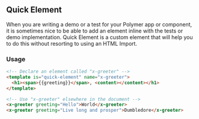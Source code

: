## Quick Element

When you are writing a demo or a test for your Polymer app or component, it is
sometimes nice to be able to add an element inline with the tests or demo
implementation. Quick Element is a custom element that will help you to do this
without resorting to using an HTML Import.

### Usage

```html
<!-- Declare an element called "x-greeter" -->
<template is="quick-element" name="x-greeter">
  <h1><span>{{greeting}}</span>, <content></content></h1>
</template>

<!-- Use "x-greeter" elsewhere in the document -->
<x-greeter greeting="Hello">World</x-greeter>
<x-greeter greeting="Live long and prosper">Dumbledore</x-greeter>
```

